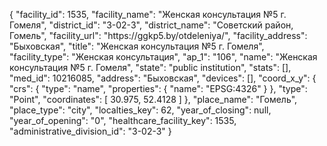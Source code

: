 {
    "facility_id": 1535,
    "facility_name": "Женская консультация №5 г. Гомеля",
    "district_id": "3-02-3",
    "district_name": "Советский район, Гомель",
    "facility_url": "https:\/\/ggkp5.by\/otdeleniya\/",
    "facility_address": "Быховская",
    "title": "Женская консультация №5 г. Гомеля",
    "facility_type": "Женская консультация",
    "ap_1": "106",
    "name": "Женская консультация №5 г. Гомеля",
    "state": "public institution",
    "stats": [],
    "med_id": 10216085,
    "address": "Быховская",
    "devices": [],
    "coord_x_y": {
        "crs": {
            "type": "name",
            "properties": {
                "name": "EPSG:4326"
            }
        },
        "type": "Point",
        "coordinates": [
            30.975,
            52.4128
        ]
    },
    "place_name": "Гомель",
    "place_type": "city",
    "localties_key": 62,
    "year_of_closing": null,
    "year_of_opening": "0",
    "healthcare_facility_key": 1535,
    "administrative_division_id": "3-02-3"
}